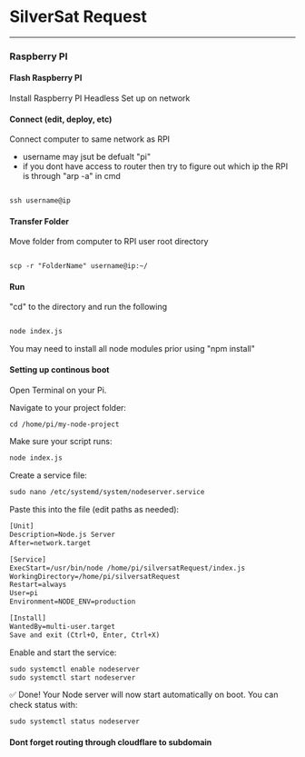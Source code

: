 # SilverSat Request

---

### Raspberry PI


#### Flash Raspberry PI
Install Raspberry PI Headless
Set up on network

#### Connect (edit, deploy, etc)
Connect computer to same network as RPI 
- username may jsut be defualt "pi"
- if you dont have access to router then try to figure out which ip the RPI is through "arp -a" in cmd

```diff

ssh username@ip

```

#### Transfer Folder
Move folder from computer to RPI user root directory

```diff

scp -r "FolderName" username@ip:~/

```


#### Run
"cd" to the directory and run the following

```diff

node index.js

```

You may need to install all node modules prior using "npm install" 

#### Setting up continous boot

Open Terminal on your Pi.

Navigate to your project folder:

```diff
cd /home/pi/my-node-project
```

Make sure your script runs:

```diff
node index.js 
```

Create a service file:

```diff
sudo nano /etc/systemd/system/nodeserver.service
```

Paste this into the file (edit paths as needed):


```diff
[Unit]
Description=Node.js Server
After=network.target

[Service]
ExecStart=/usr/bin/node /home/pi/silversatRequest/index.js
WorkingDirectory=/home/pi/silversatRequest
Restart=always
User=pi
Environment=NODE_ENV=production

[Install]
WantedBy=multi-user.target
Save and exit (Ctrl+O, Enter, Ctrl+X)
```

Enable and start the service:

```diff
sudo systemctl enable nodeserver
sudo systemctl start nodeserver
```

✅ Done!
Your Node server will now start automatically on boot. You can check status with:

```diff
sudo systemctl status nodeserver
```

#### Dont forget routing through cloudflare to subdomain